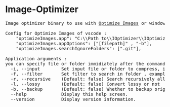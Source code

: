 # Image-Optimizer
<pre>
Image optimizer binary to use with <a href="https://marketplace.visualstudio.com/items?itemName=fabiospampinato.vscode-optimize-images">Optimize Images</a> or windows command prompt

Config for Optimize Images of vscode :
    "optimizeImages.app": "C:\\Path to\\IOptimizer\\IOptimizer.exe",
    "optimizeImages.appOptions": ["[filepath]" , "-b"],
    "optimizeImages.searchIgnoreFolders": [".git"],

Application arguments :
you can specify file or folder immidiately after the command like : IOptimizer.exe "src" -options
  -i, --input        Set input file or folder to compress, if you input folder you must specify with -f option.
  -f, --filter       Set filter to search in folder , example: -f *.png
  -r, --recursive    (Default: false) Search recursively all sub folders
  -l, --lossy        (Default: false) Convert lossy or not
  -b, --backup       (Default: false) Whether to backup original files or not
  --help             Display this help screen.
  --version          Display version information.
 </pre>

